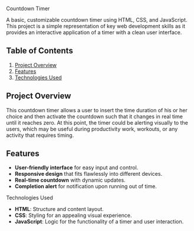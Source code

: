 Countdown Timer

<!-- Brief overview -->
A basic, customizable countdown timer using HTML, CSS, and JavaScript. This project is a simple representation of key web development skills as it provides an interactive application of a timer with a clean user interface.

## Table of Contents

1. [Project Overview](#project-overview)
2. [Features](#features)
3. [Technologies Used](#technologies-used)

## Project Overview

<!-- Detailed introduction -->
This countdown timer allows a user to insert the time duration of his or her choice and then activate the countdown such that it changes in real time until it reaches zero. At this point, the timer could be alerting visually to the users, which may be useful during productivity work, workouts, or any activity that requires timing.

## Features

* **User-friendly interface** for easy input and control.
* **Responsive design** that fits flawlessly into different devices.
* **Real-time countdown** with dynamic updates.
* **Completion alert** for notification upon running out of time.

Technologies Used

<!-- List of technologies -->
- **HTML**: Structure and content layout.
- **CSS**: Styling for an appealing visual experience.
- **JavaScript**: Logic for the functionality of a timer and user interaction.
